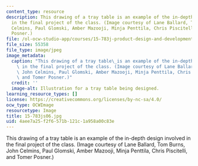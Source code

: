 ```yaml
---
content_type: resource
description: This drawing of a tray table is an example of the in-depth design involved
  in the final project of the class. (Image courtesy of Lane Ballard, Tom Burns, John
  Celmins, Paul Glomski, Amber Mazooji, Minja Penttila, Chris Piscitelli, and Tomer
  Posner.)
file: /ol-ocw-studio-app/courses/15-783j-product-design-and-development-spring-2006/4aee7a25f2f6571b121c1a958a00c83e_15-783js06.jpg
file_size: 55358
file_type: image/jpeg
image_metadata:
  caption: "This drawing of a tray table\_is an example of the in-depth design involved\
    \ in the final project of the class. (Image courtesy of Lane Ballard, Tom Burns,\
    \ John Celmins, Paul Glomski, Amber Mazooji, Minja Penttila, Chris Piscitelli,\
    \ and Tomer Posner.)"
  credit: ''
  image-alt: Illustration for a tray table being designed.
learning_resource_types: []
license: https://creativecommons.org/licenses/by-nc-sa/4.0/
ocw_type: OCWImage
resourcetype: Image
title: 15-783js06.jpg
uid: 4aee7a25-f2f6-571b-121c-1a958a00c83e
---
```

This drawing of a tray table is an example of the in-depth design involved in the final project of the class. (Image courtesy of Lane Ballard, Tom Burns, John Celmins, Paul Glomski, Amber Mazooji, Minja Penttila, Chris Piscitelli, and Tomer Posner.)